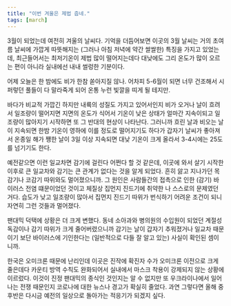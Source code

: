 ```yaml
---
title: "이번 겨울은 제법 춥네."
tags: [march]
---
```


3월이 되었는데 여전히 겨울의 날씨다. 기억을 더듬어보면 이곳의 3월 날씨는 거의 초여름 날씨에 가깝게 따뜻해지는 (그러나 아침 저녁에 약간 쌀쌀한) 특징을 가지고 있었는데, 최근들어서는 최저기온이 제법 많이 떨어지는데다 대낮에도 그리 온도가 많이 오르는 편이 아니라 실내에선 내내 썰렁한 기분이다.

어제 오늘은 한 밤에도 비가 한참 쏟아지질 않나. 어차피 5-6월이 되면 너무 건조해서 시퍼렇던 풀들이 다 말라죽게 되어 온통 누런 빛깔을 띠게 될 테지만.

바다가 비교적 가깝긴 하지만 내륙의 성질도 가지고 있어서인지 비가 오거나 날이 흐려서 일조량이 떨어지면 지면의 온도가 식어서 기온이 낮은 상태가 얼마간 지속이되고 일조량이 많아지기 시작하면 또 그 반대의 현상이 나타난다. 그러니까 흐린 날과 비오는 날이 지속되면 한밤 기온이 영하에 이를 정도로 떨어지기도 하다가 갑자기 날씨가 좋아져서 온종일 해가 쨍한 날이 3일 이상 지속되면 대낮 기온이 크게 올라서 3-4시에는 25도를 넘기기도 한다.

예전같으면 이런 일교차면 감기에 걸린다 어쩐다 할 것 같은데, 이곳에 와서 살기 시작한 이후로 큰 일교차와 감기는 큰 관계가 없다는 것을 알게 되었다. 흔히 앓고 지나가던 목감기나 코감기 따위와도 멀어졌으니까. 그 원인은 사람들간의 접촉으로 인한 (감기) 바이러스 전염 떄문이었던 것이고 체질상 집먼지 진드기에 취약한 나 스스로의 문제였던 거다. 습도가 낮고 일조량이 많아서 집먼지 진드기 따위가 번식하기 어려운 조건이 되니 자연히 그런 것들과 멀어졌다.

팬대믹 덕택에 상황은 더 크게 변했다. 동네 소아과와 병의원의 수입원이 되었던 계절성 독감이나 감기 따위가 크게 줄어버렸으니까 감기는 날이 갑자기 추워졌거나 일교차 때문이기 보단 바이러스에 기인한다는 (일반적으로 다들 잘 알고 있는) 사실이 확인된 셈이니까. 

한국은 오미크론 때문에 난리인데 이곳은 진작에 확진자 수가 오미크론 이전으로 크게 줄은데다 카운티 방역 수칙도 완화되어서 실내에서 마스크 착용이 강제되지 않는 상황에 이르렀다. 이것이 진정 팬대믹의 종식인 것인지는 알 수 없지만 또 우크라이나에서 일어나는 전쟁 때문인지 코로나에 대한 뉴스나 경고가 확실히 줄었다. 과연 그렇다면 올해 중 후반은 다시금 예전의 일상으로 돌아가는 적응기가 되겠지 싶다.


